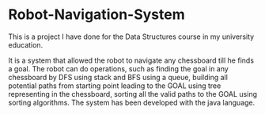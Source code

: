 # Robot-Navigation-System
This is a project I have done for the Data Structures course in my university education.

It is a system that allowed the robot to navigate any chessboard till he finds a goal.
The robot can do operations, such as finding the goal in any chessboard by DFS using stack and BFS using a queue, building all potential paths from starting point leading to the GOAL using tree representing in the chessboard, sorting all the valid paths to the GOAL using sorting algorithms.
The system has been developed with the java language.
